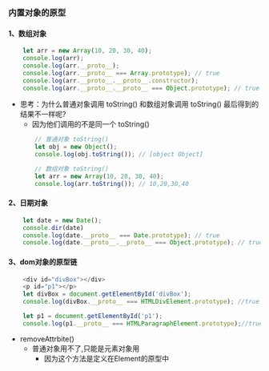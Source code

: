 ### 内置对象的原型

#### 1、数组对象

```js
    let arr = new Array(10, 20, 30, 40);
    console.log(arr);
    console.log(arr.__proto__);
    console.log(arr.__proto__ === Array.prototype); // true
    console.log(arr.__proto__.__proto__.constructor);
    console.log(arr.__proto__.__proto__ === Object.prototype); // true
```

- 思考：为什么普通对象调用 toString() 和数组对象调用 toString() 最后得到的结果不一样呢?
    - 因为他们调用的不是同一个 toString()
    ```js
        // 普通对象 toString()
        let obj = new Object();
        console.log(obj.toString()); // [object Object]

        // 数组对象 toString()
        let arr = new Array(10, 20, 30, 40);
        console.log(arr.toString()); // 10,20,30,40
    ```

#### 2、日期对象

```js
    let date = new Date();
    console.dir(date)
    console.log(date.__proto__ === Date.prototype); // true
    console.log(date.__proto__.__proto__ === Object.prototype); // true
```

#### 3、dom对象的原型链

```js
    <div id="divBox"></div>
    <p id="p1"></p>
    let divBox = document.getElementById('divBox');
    console.log(divBox.__proto__ === HTMLDivElement.prototype); //true

    let p1 = document.getElementById('p1');
    console.log(p1.__proto__ === HTMLParagraphElement.prototype);//true

```
- removeAttrbite()
    - 普通对象用不了,只能是元素对象用
        - 因为这个方法是定义在Element的原型中